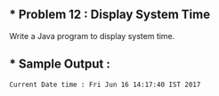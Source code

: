 ## * Problem 12 :  Display System Time

Write a Java program to display system time.

## * Sample Output :

    Current Date time : Fri Jun 16 14:17:40 IST 2017